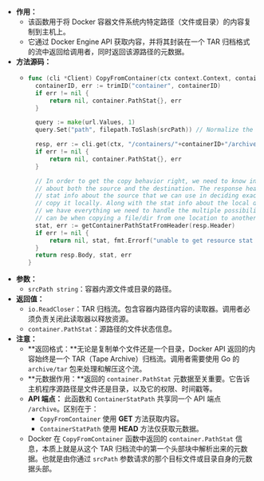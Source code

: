 - **作用：**
	- 该函数用于将 Docker 容器文件系统内特定路径（文件或目录）的内容复制到主机上。
	- 它通过 Docker Engine API 获取内容，并将其封装在一个 TAR 归档格式的流中返回给调用者，同时返回该源路径的元数据。
- **方法源码：**
	- ```go
	  func (cli *Client) CopyFromContainer(ctx context.Context, containerID, srcPath string) (io.ReadCloser, container.PathStat, error) {
	  	containerID, err := trimID("container", containerID)
	  	if err != nil {
	  		return nil, container.PathStat{}, err
	  	}
	  
	  	query := make(url.Values, 1)
	  	query.Set("path", filepath.ToSlash(srcPath)) // Normalize the paths used in the API.
	  
	  	resp, err := cli.get(ctx, "/containers/"+containerID+"/archive", query, nil)
	  	if err != nil {
	  		return nil, container.PathStat{}, err
	  	}
	  
	  	// In order to get the copy behavior right, we need to know information
	  	// about both the source and the destination. The response headers include
	  	// stat info about the source that we can use in deciding exactly how to
	  	// copy it locally. Along with the stat info about the local destination,
	  	// we have everything we need to handle the multiple possibilities there
	  	// can be when copying a file/dir from one location to another file/dir.
	  	stat, err := getContainerPathStatFromHeader(resp.Header)
	  	if err != nil {
	  		return nil, stat, fmt.Errorf("unable to get resource stat from response: %s", err)
	  	}
	  	return resp.Body, stat, err
	  }
	  ```
- **参数：**
	- `srcPath string`：容器内源文件或目录的路径。
- **返回值：**
	- `io.ReadCloser`：TAR 归档流。包含容器内路径内容的读取器。调用者必须负责关闭此读取器以释放资源。
	- `container.PathStat`：源路径的文件状态信息。
- **注意：**
	- **返回格式：**无论是复制单个文件还是一个目录，Docker API 返回的内容始终是一个 TAR（Tape Archive）归档流。调用者需要使用 Go 的 `archive/tar` 包来处理和解压这个流。
	- **元数据作用：**返回的 `container.PathStat` 元数据至关重要。它告诉主机程序源路径是文件还是目录，以及它的权限、时间戳等。
	- **API 端点：** 此函数和 `ContainerStatPath` 共享同一个 API 端点 `/archive`。区别在于：
		- `CopyFromContainer` 使用 **GET** 方法获取内容。
		- `ContainerStatPath` 使用 **HEAD** 方法仅获取元数据。
	- Docker 在 `CopyFromContainer` 函数中返回的 `container.PathStat` 信息，本质上就是从这个 TAR 归档流中的第一个头部块中解析出来的元数据。也就是由你通过 `srcPath` 参数请求的那个目标文件或目录自身的元数据头部。